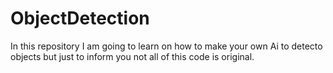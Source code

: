 # ObjectDetection
 In this repository I am going to learn on how to make your own Ai to detecto objects but just to inform you not all of this code is original.
